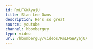 ```yaml
---
id: RmLFGWAyajU
title: Stan Lee Owns
description: He's so great
source: youtube
channel: hbomberguy
type: video
url: /hbomberguy/videos/RmLFGWAyajU/
---
```

